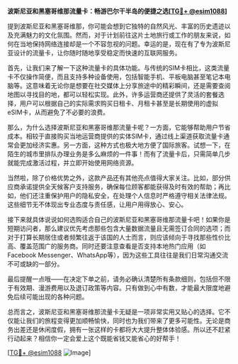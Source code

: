 **波斯尼亚和黑塞哥维那流量卡：畅游巴尔干半岛的便捷之选[[TG💪+ @esim1088](https://t.me/s/esim1088)]**

提到波斯尼亚和黑塞哥维那，你可能会想到它独特的自然风光、丰富的历史遗迹以及充满魅力的文化氛围。然而，对于计划前往这片土地旅行或工作的朋友来说，如何在当地保持网络连接却是一个不容忽视的问题。幸运的是，现在有了专为波斯尼亚设计的流量卡，让你随时随地享受稳定而快速的互联网服务。

首先，让我们来了解一下这种流量卡的具体功能。与传统的SIM卡相比，这类流量卡不仅操作简便，而且支持多种设备使用，包括智能手机、平板电脑甚至笔记本电脑等。这意味着无论你是想要在社交媒体上分享旅途中的精彩瞬间，还是需要查阅地图以寻找目的地，都可以轻松实现。此外，许多运营商还提供了灵活的套餐选择，用户可以根据自己的实际需求购买日租卡、月租卡甚至是长期使用的虚拟eSIM卡，从而避免了不必要的浪费。

那么，为什么选择波斯尼亚和黑塞哥维那流量卡呢？一方面，它能够帮助用户节省成本。相较于直接购买当地运营商提供的实体SIM卡，通过线上渠道获取流量卡通常会更加经济实惠。另一方面，这种方式也极大地方便了国际旅客。试想一下，在陌生的城市里排队办理业务是多么麻烦的一件事！而有了流量卡后，只需简单几步就能完成激活过程，并立即开始使用网络资源。

当然啦，除了价格优势之外，这款产品还有其他亮点值得大家关注。比如，部分供应商承诺提供全天候客户支持服务，确保每位顾客都能获得及时有效的帮助；再比如，他们还注重保护用户的隐私安全，在处理个人信息时严格遵守相关法律法规。这些细节无不体现出专业态度与责任感，让用户用得放心、安心。

接下来就具体说说如何选购适合自己的波斯尼亚和黑塞哥维那流量卡吧！如果你是短期访问者，那么建议优先考虑那些包含大量数据流量且无需签订合同的选项；而对于打算长期居住或者频繁往返于该国的人士而言，则应该倾向于寻找那些性价比高、覆盖范围广的服务商。同时还要注意查看是否支持本地热门应用（如Facebook Messenger、WhatsApp等），因为这些工具往往是我们日常沟通交流不可或缺的一部分。

最后提醒一点哦——在决定下单之前，请务必确认清楚所有条款细则，包括但不限于有效期、漫游费用以及退订政策等内容。只有做到心中有数，才能最大限度地避免后续可能出现的各种问题。

总而言之，波斯尼亚和黑塞哥维那流量卡无疑是一项非常实用又贴心的选择。它不仅能让我们的旅程变得更加顺畅愉快，同时也为我们带来了更多可能性。无论是商务出差还是休闲度假，拥有一张这样的卡都将大大提升整体体验感。所以还不赶紧行动起来？相信你一定会爱上这个既能省钱又能省心的好帮手！

[[TG💪+ @esim1088](https://t.me/s/esim1088) ![Image](https://i.postimg.cc/4NQfJmqS/Snipaste-2025-05-13-00-14-12.png)]